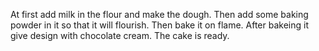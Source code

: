 At first add milk in the flour and make the dough.
Then add some baking powder in it so that it will flourish.
Then bake it on flame.
After bakeing it give design with chocolate cream.
The cake is ready. 